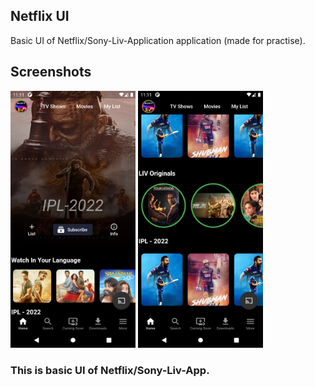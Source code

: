 ## Netflix UI

Basic UI of Netflix/Sony-Liv-Application application (made for practise).

## Screenshots

  <img src="https://github.com/sandesh1417/sony_liv_clone/blob/main/Screenshots/Screenshot_1652765212.png" alt="drawing" width="200"/>                                        <img src="https://github.com/sandesh1417/sony_liv_clone/blob/main/Screenshots/Screenshot_1652765218.png" alt="drawing" width="200"/>
<h3>This is basic UI of Netflix/Sony-Liv-App.</h3>
